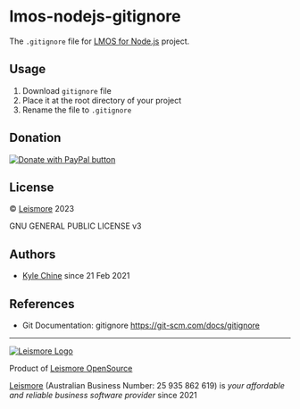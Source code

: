# lmos-nodejs-gitignore

The `.gitignore` file for [LMOS for Node.js](https://nodejs.lmos.leismore.org) project.

## Usage

1. Download `gitignore` file
2. Place it at the root directory of your project
3. Rename the file to `.gitignore`

## Donation

[![Donate with PayPal button](https://www.paypalobjects.com/en_AU/i/btn/btn_donateCC_LG.gif "PayPal - The safer, easier way to pay online!")](https://www.paypal.com/donate/?hosted_button_id=7JP6Y2PKH3G8L)

## License

© [Leismore](https://www.leismore.co) 2023

GNU GENERAL PUBLIC LICENSE v3

## Authors

* [Kyle Chine](https://kyle-chine.leismore.co) since 21 Feb 2021

## References

* Git Documentation: gitignore <https://git-scm.com/docs/gitignore>




---

[![Leismore Logo](https://logos.leismore.co/en/3-0-0/light/textual-margins.svg)](https://lmos.leismore.org)

Product of [Leismore OpenSource](https://lmos.leismore.org)

[Leismore](https://www.leismore.co) (Australian Business Number: 25 935 862 619) is *your affordable and reliable business software provider* since 2021

